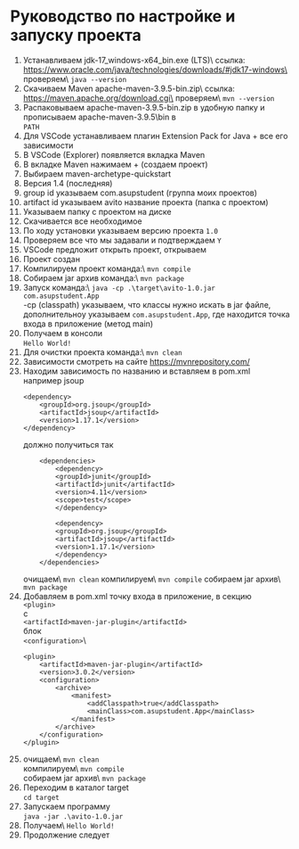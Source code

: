 # Руководство по настройке и запуску проекта

1. Устанавливаем jdk-17_windows-x64_bin.exe (LTS)\ 
    ссылка: https://www.oracle.com/java/technologies/downloads/#jdk17-windows\ 
    проверяем\ 
    ```java --version```
2. Скачиваем Maven apache-maven-3.9.5-bin.zip\ 
    ссылка: https://maven.apache.org/download.cgi\
    проверяем\ 
    ```mvn --version```
3. Распаковываем apache-maven-3.9.5-bin.zip в удобную папку и прописываем apache-maven-3.9.5\bin в\
    ```PATH```
4. Для VSCode устанавливаем плагин Extension Pack for Java + все его зависимости
5. В VSCode (Explorer) появляется вкладка Maven
6. В вкладке Maven нажимаем + (cоздаем проект)
7. Выбираем maven-archetype-quickstart
8. Версия 1.4 (последняя)
9. group id указываем com.asupstudent (группа моих проектов)
10. artifact id указываем avito название проекта (папка с проектом)
11. Указываем папку с проектом на диске
12. Скачивается все необходимое
13. По ходу установки указываем версию проекта ```1.0```
14. Проверяем все что мы задавали и подтверждаем ```Y```
15. VSCode предложит открыть проект, открываем
16. Проект создан
17. Компилируем проект команда:\ 
    ```mvn compile```
18. Собираем jar архив команда:\ 
    ```mvn package```
19. Запуск команда:\ 
    ```java -cp .\target\avito-1.0.jar com.asupstudent.App```\
	-cp  (classpath) указываем, что классы нужно искать в jar файле, дополнительноу указываем ```com.asupstudent.App```, где находится точка входа в приложение (метод main)
20. Получаем в консоли\
    ```Hello World!```
21. Для очистки проекта команда:\ 
    ```mvn clean```
22. Зависимости смотреть на сайте https://mvnrepository.com/
23. Находим зависимость по названию и вставляем в pom.xml например jsoup
    ```
    <dependency>
        <groupId>org.jsoup</groupId>
        <artifactId>jsoup</artifactId>
        <version>1.17.1</version>
    </dependency>
    ```
    должно получиться так 
    ```
        <dependencies>
            <dependency>
            <groupId>junit</groupId>
            <artifactId>junit</artifactId>
            <version>4.11</version>
            <scope>test</scope>
            </dependency>
            
            <dependency>
            <groupId>org.jsoup</groupId>
            <artifactId>jsoup</artifactId>
            <version>1.17.1</version>
            </dependency>
        </dependencies>
    ```
    очищаем\ 
    ```mvn clean```
    компилируем\ 
    ```mvn compile```
    собираем jar архив\ 
    ```mvn package```
24. Добавляем в pom.xml точку входа в приложение, в секцию\
    ```<plugin>```\
    c\
    ```<artifactId>maven-jar-plugin</artifactId>```\
    блок\
    ```<configuration>```\
    ```
    <plugin>
        <artifactId>maven-jar-plugin</artifactId>
        <version>3.0.2</version>
        <configuration>
            <archive>
                <manifest>
                    <addClasspath>true</addClasspath>
                    <mainClass>com.asupstudent.App</mainClass>
                </manifest>
            </archive>
        </configuration>
    </plugin>
    ```
25. очищаем\ 
    ```mvn clean```\
    компилируем\ 
    ```mvn compile```\
    собираем jar архив\ 
    ```mvn package```
26. Переходим в каталог target\
    ```cd target```
27. Запускаем программу\
    ```java -jar .\avito-1.0.jar```
28. Получаем\ 
    ```Hello World!```
29. Продолжение следует
